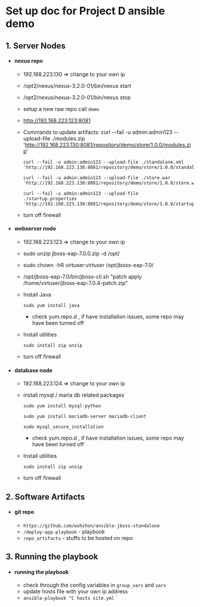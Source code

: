 # Set up doc for Project D ansible demo

## 1. Server Nodes
* #### nexus repo
  * 192.168.223.130 => change to your own ip
  * /opt2/nexus/nexus-3.2.0-01/bin/nexus start
  * /opt2/nexus/nexus-3.2.0-01/bin/nexus stop
  * setup a new raw repo call `demo`
  * http://192.168.223.123:8081
  * Commands to update artifacts:
        curl --fail -u admin:admin123 --upload-file ./modules.zip  'http://192.168.223.130:8081/repository/demo/store/1.0.0/modules.zip'

        curl --fail -u admin:admin123 --upload-file ./standalone.xml  'http://192.168.223.130:8081/repository/demo/store/1.0.0/standalone.xml'

        curl --fail -u admin:admin123 --upload-file ./store.war  'http://192.168.223.130:8081/repository/demo/store/1.0.0/store.war'

        curl --fail -u admin:admin123 --upload-file ./startup.properties  'http://192.168.223.130:8081/repository/demo/store/1.0.0/startup.properties'

  * turn off firewall

* #### webserver node
  * 192.168.223.123 => change to your own ip
  * sudo unzip jboss-eap-7.0.0.zip -d /opt/
  * sudo chown -hR virtuser:virtuser /opt/jboss-eap-7.0/
  * /opt/jboss-eap-7.0/bin/jboss-cli.sh "patch apply /home/virtuser/jboss-eap-7.0.4-patch.zip"
  * Install Java

    `sudo yum install java`

    * check yum.repo.d , if have installation issues, some repo may have been turned off
  * Install utilities

    `sudo install zip unzip `
  * turn off firewall    

* #### database node
  * 192.168.223.124 => change to your own ip
  * install mysql / maria db related packages

    `sudo yum install mysql-python`

     `sudo yum install mariadb-server mariadb-client`

     `sudo mysql_secure_installation`         

    * check yum.repo.d , if have installation issues, some repo may have been turned off
  * Install utilities

      `sudo install zip unzip `
  * turn off firewall

## 2. Software Artifacts

* #### git repo
  * `https://github.com/wohshon/ansible-jboss-standalone`
  * `/deploy-app-playbook` - playbook
  * `repo_artifacts` - stuffs to be hosted on repo


## 3. Running the playbook

* #### running the playbook
  * check through the config variables in `group_vars` and `vars`
  * update hosts file with your own ip address
  * `ansible-playbook ^C hosts site.yml`
`

